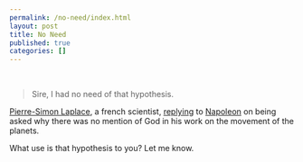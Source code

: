 ```yaml
---
permalink: /no-need/index.html
layout: post
title: No Need
published: true
categories: []
---
```

 

<blockquote class="posterous_short_quote">Sire, I had no need of that hypothesis.</blockquote>

<a href="http://en.wikipedia.org/wiki/Pierre-Simon_Laplace">Pierre-Simon Laplace</a>, a french scientist, <a href="http://en.wikiquote.org/wiki/Pierre-Simon_Laplace">replying</a> to <a href="http://en.wikipedia.org/wiki/Napoleon">Napoleon</a> on being asked why there was no mention of God in his work on the movement of the planets.

What use is that hypothesis to you? Let me know.

